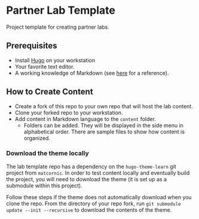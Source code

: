# Partner Lab Template

Project template for creating partner labs.

## Prerequisites

- Install [Hugo](https://gohugo.io/) on your workstation
- Your favorite text editor.
- A working knowledge of Markdown (see [here](https://github.com/adam-p/markdown-here/wiki/Markdown-Cheatsheet) for a reference).

## How to Create Content

- Create a fork of this repo to your own repo that will host the lab content.
- Clone your forked repo to your workstation.
- Add content in Markdown language to the `content` folder.
  - Folders can be added. They will be displayed in the side menu in alphabetical order. There are sample files to show how content is organized.

### Download the theme locally

The lab template repo has a dependency on the `hugo-theme-learn` git project from `matcornic`. In order to test content locally and eventually build the project, you will need to download the theme (it is set up as a submodule within this project).

Follow these steps if the theme does not automatically download when you clone the repo. From the directory of your repo fork, run `git submodule update --init --recursive` to download the contents of the theme.
